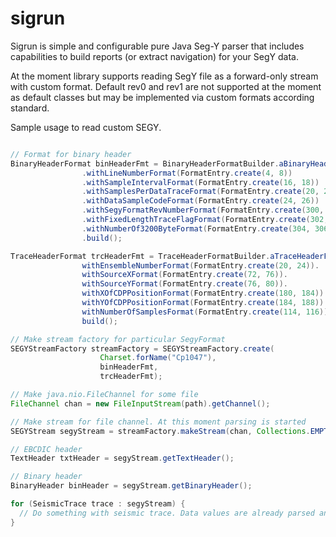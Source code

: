 sigrun
======

Sigrun is simple and configurable pure Java Seg-Y parser that includes capabilities to build reports (or extract navigation)
for your SegY data.

At the moment library supports reading SegY file as a forward-only stream with custom format. Default rev0 and rev1 are
not supported at the moment as default classes but may be implemented via custom formats according standard.

Sample usage to read custom SEGY.

```java

// Format for binary header
BinaryHeaderFormat binHeaderFmt = BinaryHeaderFormatBuilder.aBinaryHeaderFormat()
                .withLineNumberFormat(FormatEntry.create(4, 8))
                .withSampleIntervalFormat(FormatEntry.create(16, 18))
                .withSamplesPerDataTraceFormat(FormatEntry.create(20, 22))
                .withDataSampleCodeFormat(FormatEntry.create(24, 26))
                .withSegyFormatRevNumberFormat(FormatEntry.create(300, 302))
                .withFixedLengthTraceFlagFormat(FormatEntry.create(302, 304))
                .withNumberOf3200ByteFormat(FormatEntry.create(304, 306))
                .build();

TraceHeaderFormat trcHeaderFmt = TraceHeaderFormatBuilder.aTraceHeaderFormat().
                withEnsembleNumberFormat(FormatEntry.create(20, 24)).
                withSourceXFormat(FormatEntry.create(72, 76)).
                withSourceYFormat(FormatEntry.create(76, 80)).
                withXOfCDPPositionFormat(FormatEntry.create(180, 184)).
                withYOfCDPPositionFormat(FormatEntry.create(184, 188)).
                withNumberOfSamplesFormat(FormatEntry.create(114, 116)).
                build();

// Make stream factory for particular SegyFormat
SEGYStreamFactory streamFactory = SEGYStreamFactory.create(
                    Charset.forName("Cp1047"),
                    binHeaderFmt,
                    trcHeaderFmt);

// Make java.nio.FileChannel for some file
FileChannel chan = new FileInputStream(path).getChannel();

// Make stream for file channel. At this moment parsing is started
SEGYStream segyStream = streamFactory.makeStream(chan, Collections.EMPTY_SET);

// EBCDIC header
TextHeader txtHeader = segyStream.getTextHeader();

// Binary header
BinaryHeader binHeader = segyStream.getBinaryHeader();

for (SeismicTrace trace : segyStream) {
  // Do something with seismic trace. Data values are already parsed and stored as float[]
}
```